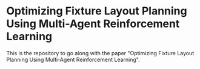 # Optimizing Fixture Layout Planning Using Multi-Agent Reinforcement Learning

This is the repository to go along with the paper "Optimizing Fixture Layout Planning Using Multi-Agent Reinforcement Learning". 
